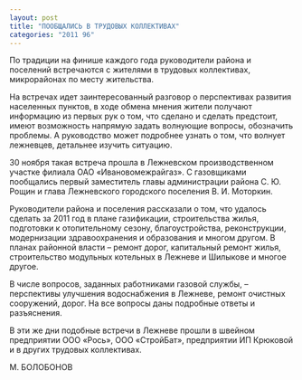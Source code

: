 ```yaml
---
layout: post
title: "ПООБЩАЛИСЬ В ТРУДОВЫХ КОЛЛЕКТИВАХ"
categories: "2011 96"
---
```


По традиции на финише каждого года руководители района и поселений встречаются с жителями в трудовых коллективах, микрорайонах по месту жительства.

На  встречах идет заинтересованный разговор о перспективах развития населенных  пунктов, в ходе обмена мнения жители получают информацию из первых рук о том,  что сделано и сделать предстоит, имеют возможность напрямую задать волнующие  вопросы, обозначить проблемы. А руководство может подробнее узнать о том, что  волнует лежневцев, детальнее изучить ситуацию.

30  ноября такая встреча прошла в Лежневском производственном участке филиала ОАО  «Ивановомежрайгаз». С газовщиками пообщались первый заместитель главы  администрации района С. Ю. Рощин и глава Лежневского городского поселения В. И.  Моторкин.

Руководители  района и поселения рассказали о том, что удалось сделать за 2011 год в плане  газификации, строительства жилья, подготовки к отопительному сезону, благоустройства,  реконструкции, модернизации здравоохранения и образования и многом другом. В  планах районной власти – ремонт дорог, капитальный ремонт жилья, строительство  модульных котельных в Лежневе и Шилыкове и многое другое.

В  числе вопросов, заданных работниками газовой службы, – перспективы улучшения  водоснабжения в Лежневе, ремонт очистных сооружений, дорог. На все вопросы даны  подробные ответы и разъяснения.

В  эти же дни подобные встречи в Лежневе прошли в швейном предприятии ООО «Рось»,  ООО «СтройБат», предприятии ИП Крюковой и в других трудовых коллективах.

М.  БОЛОБОНОВ


